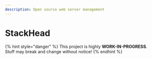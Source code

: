 ```yaml
---
description: Open source web server management
---
```


# StackHead

{% hint style="danger" %}
This project is highly **WORK-IN-PROGRESS**. Stuff may break and change without notice!
{% endhint %}

